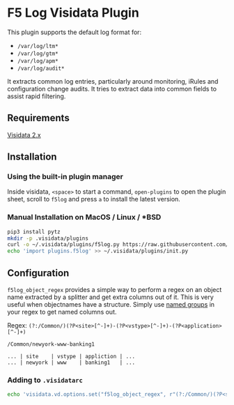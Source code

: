 # F5 Log Visidata Plugin

This plugin supports the default log format for:
  - `/var/log/ltm*`
  - `/var/log/gtm*`
  - `/var/log/apm*`
  - `/var/log/audit*`

It extracts common log entries, particularly around monitoring, iRules and configuration change audits. It tries to extract data into common fields to assist rapid filtering.

## Requirements

[Visidata 2.x](https://www.visidata.org)

## Installation

### Using the built-in plugin manager

Inside visidata, `<space>` to start a command, `open-plugins` to open the plugin sheet, scroll to `f5log` and press `a` to install the latest version.

### Manual Installation on MacOS / Linux / *BSD

```sh
pip3 install pytz
mkdir -p .visidata/plugins
curl -o ~/.visidata/plugins/f5log.py https://raw.githubusercontent.com/bitwisecook/visidata-f5log/0.3.1/f5log.py
echo 'import plugins.f5log' >> ~/.visidata/plugins/init.py
```

## Configuration

`f5log_object_regex` provides a simple way to perform a regex on an object name extracted by a splitter and get extra columns out of it. This is very useful when objectnames have a structure. Simply use [named groups](https://docs.python.org/3/howto/regex.html#non-capturing-and-named-groups) in your regex to get named columns out.

Regex:
```(?:/Common/)(?P<site>[^-]+)-(?P<vstype>[^-]+)-(?P<application>[^-]+)```

```
/Common/newyork-www-banking1

... | site    | vstype | appliction | ...
... | newyork | www    | banking1   | ...
```

### Adding to `.visidatarc`

```sh
echo 'visidata.vd.options.set("f5log_object_regex", r"(?:/Common/)(?P<site>[^-]+)-(?P<vstype>[^-]+)-(?P<application>[^-]+)", obj="global")' > ~/.visidatarc
```